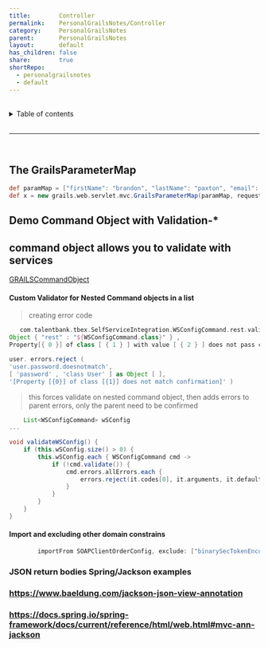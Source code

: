 ```yaml
---  
title:        Controller  
permalink:    PersonalGrailsNotes/Controller  
category:     PersonalGrailsNotes  
parent:       PersonalGrailsNotes  
layout:       default  
has_children: false  
share:        true  
shortRepo:  
  - personalgrailsnotes  
  - default  
---  
```

  
  
<br/>  
  
<details markdown="block">  
<summary>  
Table of contents  
</summary>  
{: .text-delta }  
1. TOC  
{:toc}  
</details>  
  
<br/>  
  
***  
  
<br/>  
  
## The GrailsParameterMap  
  
```groovy  
def paramMap = ["firstName": "brandon", "lastName": "paxton", "email": "bpaxton@talentplus.com", "assessmentType": "AO6"]  
def x = new grails.web.servlet.mvc.GrailsParameterMap(paramMap, request)  
```  
  
## Demo Command Object with Validation-*  
  
## command object allows you to validate with services  
  
<a href="https://gist.github.com/14paxton/282d48ed20642c697315e15dffb7df2d"> GRAILSCommandObject </a>  
  
#### Custom Validator for Nested Command objects in a list  
  
> creating error code  
  
  ```groovy   
     com.talentbank.tbex.SelfServiceIntegration.WSConfigCommand.rest.validator.error.com.talentbank.tbex.SelfServiceIntegration.WSConfigCommand.rest ,  
Object { "rest" : "${WSConfigCommand.class}" } ,  
Property[{ 0 }] of class [ { 1 } ] with value [ { 2 } ] does not pass custom validation  
  
user. errors.reject (  
'user.password.doesnotmatch',  
[ 'password' , 'class User' ] as Object [ ],  
'[Property [{0}] of class [{1}] does not match confirmation]' )  
  ```  
  
> this forces validate on nested command object, then adds errors to parent errors, only the parent need to be confirmed  
  
```groovy  
    List<WSConfigCommand> wSConfig  
...  
  
void validateWSConfig() {  
    if (this.wSConfig.size() > 0) {  
        this.wSConfig.each { WSConfigCommand cmd ->  
            if (!cmd.validate()) {  
                cmd.errors.allErrors.each {  
                    errors.reject(it.codes[0], it.arguments, it.defaultMessage)  
                }  
            }  
        }  
    }  
}  
```  
  
#### Import and excluding other domain constrains  
  
```groovy  
        importFrom SOAPClientOrderConfig, exclude: ["binarySecTokenEncodingType", "binarySecTokenValueType", "countryCodeFormat"]  
```  
  
### JSON return bodies Spring/Jackson examples  
  
### https://www.baeldung.com/jackson-json-view-annotation  
  
### https://docs.spring.io/spring-framework/docs/current/reference/html/web.html#mvc-ann-jackson